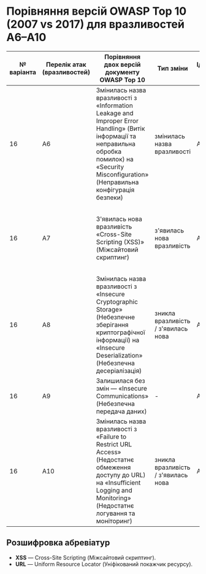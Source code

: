 # Порівняння версій OWASP Top 10 (2007 vs 2017) для вразливостей A6–A10

| № варіанта | Перелік атак (вразливостей) | Порівняння двох версій документу OWASP Top 10 | Тип зміни | Ідентифікатор (A1-A10) | Подробиці зміни |
|------------|-----------------------------|-----------------------------------------------|-----------|------------------------|------------------|
| 16         | A6                          | Змінилась назва вразливості з «Information Leakage and Improper Error Handling» (Витік інформації та неправильна обробка помилок) на «Security Misconfiguration» (Неправильна конфігурація безпеки) | змінилась назва вразливості | A6 | Назва змінена для відображення ширшого спектру конфігураційних проблем. Включає помилки у налаштуванні безпеки, такі як залишені стандартні паролі та порти. |
| 16         | A7                          | З'явилась нова вразливість «Cross-Site Scripting (XSS)» (Міжсайтовий скриптинг) | з'явилась нова вразливість | A7 | XSS раніше була частиною вразливості Injection (A2) у версії 2007 року, тепер виділена в окрему категорію. |
| 16         | A8                          | Змінилась назва вразливості з «Insecure Cryptographic Storage» (Небезпечне зберігання криптографічної інформації) на «Insecure Deserialization» (Небезпечна десеріалізація) | зникла вразливість / з'явилась нова | A8 | У 2017 році введена нова вразливість, пов’язана з десеріалізацією, тоді як криптографічні проблеми вийшли за межі списку. |
| 16         | A9                          | Залишилася без змін — «Insecure Communications» (Небезпечна передача даних) | - | A9 | Вразливість A9 залишилась у списку без змін у формулюванні і змісті. |
| 16         | A10                         | Змінилась назва вразливості з «Failure to Restrict URL Access» (Недостатнє обмеження доступу до URL) на «Insufficient Logging and Monitoring» (Недостатнє логування та моніторинг) | зникла вразливість / з'явилась нова | A10 | У версії 2017 року було додано проблему з недостатнім логуванням та моніторингом, тоді як обмеження доступу до URL було вилучено з топ-10. |

## Розшифровка абревіатур

- **XSS** — Cross-Site Scripting (Міжсайтовий скриптинг).
- **URL** — Uniform Resource Locator (Уніфікований покажчик ресурсу).

